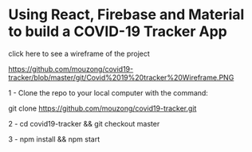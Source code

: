 # Using React, Firebase and Material to build a COVID-19 Tracker App

click here to see a wireframe of the project 

https://github.com/mouzong/covid19-tracker/blob/master/git/Covid%2019%20tracker%20Wireframe.PNG

1 - Clone the repo to your local computer with the command:

git clone https://github.com/mouzong/covid19-tracker.git

2 - cd covid19-tracker && git checkout master

3 - npm install && npm start


